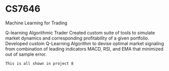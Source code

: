# CS7646
Machine Learning for Trading

Q-learning Algorithmic Trader 
  Created custom suite of tools to simulate market dynamics and corresponding profitability of a given portfolio. 
  Developed custom Q-Learning Algorithm to devise optimal market signaling from combination of leading 
    indicators MACD, RSI, and EMA that minimized out of sample error.
    
    This is all shown in project 8
    
    
